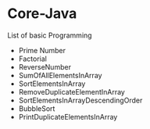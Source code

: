 # Core-Java

List of basic Programming

- Prime Number
- Factorial
- ReverseNumber
- SumOfAllElementsInArray
- SortElementsInArray
- RemoveDuplicateElementInArray
- SortElementsInArrayDescendingOrder
- BubbleSort
- PrintDuplicateElementsInArray